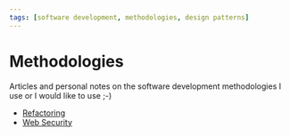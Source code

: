 ```yaml
---
tags: [software development, methodologies, design patterns]
---
```

# Methodologies

Articles and personal notes on the software development methodologies I use or I would like to use ;-)

* [Refactoring](refactoring.md)
* [Web Security](web-security.md)
